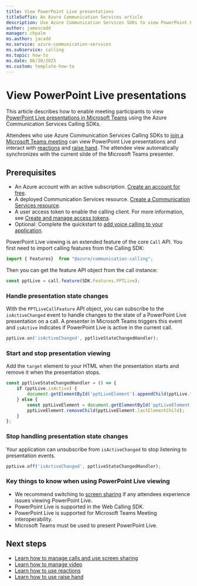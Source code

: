 ```yaml
---
title: View PowerPoint Live presentations
titleSuffix: An Azure Communication Services article
description: Use Azure Communication Services SDKs to view PowerPoint Live presentations.
author: jamescadd
manager: chpalm
ms.author: jacadd
ms.service: azure-communication-services
ms.subservice: calling
ms.topic: how-to 
ms.date: 06/20/2025
ms.custom: template-how-to
---
```


# View PowerPoint Live presentations

This article describes how to enable meeting participants to view [PowerPoint Live presentations in Microsoft Teams](https://support.microsoft.com/office/present-from-powerpoint-live-in-microsoft-teams-28b20e74-7165-499c-9bd4-0ad975d448ad) using the Azure Communication Services Calling SDKs.

Attendees who use Azure Communication Services Calling SDKs to [join a Microsoft Teams meeting](./teams-interoperability.md) can view PowerPoint Live presentations and interact with [reactions](./reactions.md) and [raise hand](./raise-hand.md). The attendee view automatically synchronizes with the current slide of the Microsoft Teams presenter.

## Prerequisites

- An Azure account with an active subscription. [Create an account for free](https://azure.microsoft.com/free/?WT.mc_id=A261C142F). 
- A deployed Communication Services resource. [Create a Communication Services resource](../../quickstarts/create-communication-resource.md).
- A user access token to enable the calling client. For more information, see [Create and manage access tokens](../../quickstarts/identity/access-tokens.md).
- Optional: Complete the quickstart to [add voice calling to your application](../../quickstarts/voice-video-calling/getting-started-with-calling.md).

PowerPoint Live viewing is an extended feature of the core `Call` API. You first need to import calling features from the Calling SDK:

```js
import { Features}  from "@azure/communication-calling";
```

Then you can get the feature API object from the call instance:

```js
const pptLive = call.feature(SDK.Features.PPTLive);
```

### Handle presentation state changes

With the `PPTLiveCallFeature` API object, you can subscribe to the `isActiveChanged` event to handle changes to the state of a PowerPoint Live presentation on a call. A presenter in Microsoft Teams triggers this event and `isActive` indicates if PowerPoint Live is active in the current call.

```js
pptLive.on('isActiveChanged', pptliveStateChangedHandler);
```

### Start and stop presentation viewing

Add the `target` element to your HTML when the presentation starts and remove it when the presentation stops.

```js
const pptliveStateChangedHandler = () => {
    if (pptLive.isActive) {
        document.getElementById('pptLiveElement').appendChild(pptLive.target);
    } else {
        const pptLiveElement = document.getElementById('pptLiveElement');
        pptLiveElement.removeChild(pptLiveElement.lastElementChild);
    }
};
```

### Stop handling presentation state changes

Your application can unsubscribe from `isActiveChanged` to stop listening to presentation events.

```js
pptLive.off('isActiveChanged', pptliveStateChangedHandler);
```

### Key things to know when using PowerPoint Live viewing

- We recommend switching to [screen sharing](./manage-calls.md) if any attendees experience issues viewing PowerPoint Live.
- PowerPoint Live is supported in the Web Calling SDK.
- PowerPoint Live is supported for Microsoft Teams Meeting interoperability.
- Microsoft Teams must be used to present PowerPoint Live.

## Next steps

- [Learn how to manage calls and use screen sharing](./manage-calls.md)
- [Learn how to manage video](./manage-video.md)
- [Learn how to use reactions](./reactions.md)
- [Learn how to use raise hand](./raise-hand.md)
